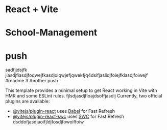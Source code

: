 # React + Vite
# School-Management
# push
sadfjjdsjfk jiasdjfiasdjfoqwejfkasdjoiqwjefjqwekfjq4dsifjaslidjfoiejfklasdjfoiwejf
#readme 3
Another push

This template provides a minimal setup to get React working in Vite with HMR and some ESLint rules.
fjlsdjasdjfioajdsoffjasdij
Currently, two official plugins are available:

- [@vitejs/plugin-react](https://github.com/vitejs/vite-plugin-react/blob/main/packages/plugin-react/README.md) uses [Babel](https://babeljs.io/) for Fast Refresh
- [@vitejs/plugin-react-swc](https://github.com/vitejs/vite-plugin-react-swc) uses [SWC](https://swc.rs/) for Fast Refresh
dsddofjasdjaoifjldjfosdjfowoiffoiw
